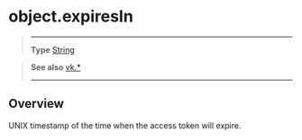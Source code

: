 # object.expiresIn

> --------------------- ------------------------------------------------------------------------------------------
> __Type__              [String](https://docs.coronalabs.com/api/type/String.html)

> __See also__          [vk.*](/plugin/vk/index.md)
> --------------------- ------------------------------------------------------------------------------------------

## Overview

UNIX timestamp of the time when the access token will expire.